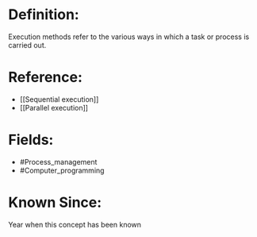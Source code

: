 

# Definition:
Execution methods refer to the various ways in which a task or process is carried out.

# Reference:
- [[Sequential execution]]
- [[Parallel execution]]

# Fields: 
- #Process_management
- #Computer_programming

# Known Since:
Year when this concept has been known

